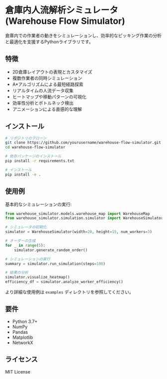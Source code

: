 # 倉庫内人流解析シミュレータ (Warehouse Flow Simulator)

倉庫内での作業者の動きをシミュレーションし、効率的なピッキング作業の分析と最適化を支援するPythonライブラリです。

## 特徴

- 2D倉庫レイアウトの表現とカスタマイズ
- 複数作業者の同時シミュレーション
- A*アルゴリズムによる最短経路探索
- リアルタイムの人流データ収集
- ヒートマップや移動パターンの可視化
- 効率性分析とボトルネック検出
- アニメーションによる直感的な理解

## インストール

```bash
# リポジトリのクローン
git clone https://github.com/yourusername/warehouse-flow-simulator.git
cd warehouse-flow-simulator

# 依存パッケージのインストール
pip install -r requirements.txt

# インストール
pip install -e .
```

## 使用例

基本的なシミュレーションの実行:

```python
from warehouse_simulator.models.warehouse_map import WarehouseMap
from warehouse_simulator.simulation.simulator import WarehouseSimulator

# シミュレータの初期化
simulator = WarehouseSimulator(width=20, height=15, num_workers=3)

# オーダーの生成
for _ in range(5):
    simulator.generate_random_order()

# シミュレーションの実行
summary = simulator.run_simulation(steps=100)

# 結果の分析
simulator.visualize_heatmap()
efficiency_df = simulator.analyze_worker_efficiency()
```

より詳細な使用例は `examples` ディレクトリを参照してください。

## 要件

- Python 3.7+
- NumPy
- Pandas
- Matplotlib
- NetworkX

## ライセンス

MIT License
